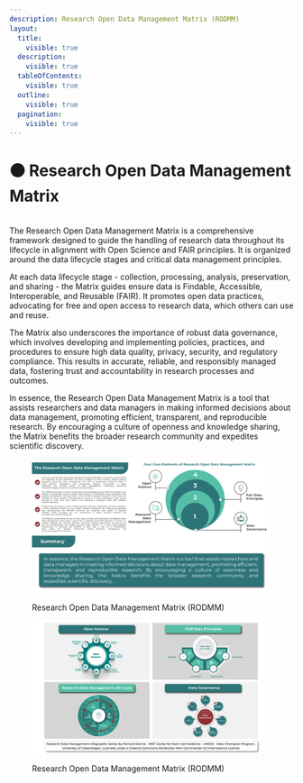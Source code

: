 ```yaml
---
description: Research Open Data Management Matrix (RODMM)
layout:
  title:
    visible: true
  description:
    visible: true
  tableOfContents:
    visible: true
  outline:
    visible: true
  pagination:
    visible: true
---
```


# 🟠 Research Open Data Management Matrix

\
The Research Open Data Management Matrix is a comprehensive framework designed to guide the handling of research data throughout its lifecycle in alignment with Open Science and FAIR principles. It is organized around the data lifecycle stages and critical data management principles.

At each data lifecycle stage - collection, processing, analysis, preservation, and sharing - the Matrix guides ensure data is Findable, Accessible, Interoperable, and Reusable (FAIR). It promotes open data practices, advocating for free and open access to research data, which others can use and reuse.

The Matrix also underscores the importance of robust data governance, which involves developing and implementing policies, practices, and procedures to ensure high data quality, privacy, security, and regulatory compliance. This results in accurate, reliable, and responsibly managed data, fostering trust and accountability in research processes and outcomes.

In essence, the Research Open Data Management Matrix is a tool that assists researchers and data managers in making informed decisions about data management, promoting efficient, transparent, and reproducible research. By encouraging a culture of openness and knowledge sharing, the Matrix benefits the broader research community and expedites scientific discovery.



<div data-full-width="true">

<figure><img src="../.gitbook/assets/Designrff-1.jpg" alt=""><figcaption><p>Research Open Data Management Matrix (RODMM)</p></figcaption></figure>

</div>

<div data-full-width="true">

<figure><img src="../.gitbook/assets/Designrff-2.jpg" alt=""><figcaption><p>Research Open Data Management Matrix (RODMM)</p></figcaption></figure>

</div>
